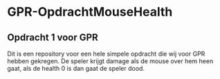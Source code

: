 # GPR-OpdrachtMouseHealth
## Opdracht 1 voor GPR

Dit is een repository voor een hele simpele opdracht die wij voor GPR hebben gekregen. De speler krijgt damage als de mouse over hem heen gaat, als de health 0 is dan gaat de speler dood.

